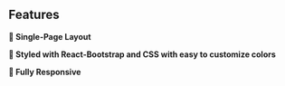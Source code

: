 

## Features

**📖 Single-Page Layout**

**🎨 Styled with React-Bootstrap and CSS with easy to customize colors**

**📱 Fully Responsive**

